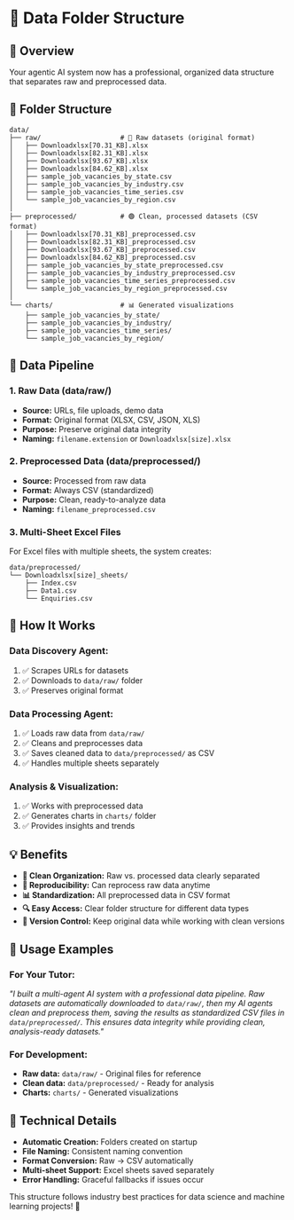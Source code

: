 # 📁 Data Folder Structure

## 🎯 **Overview**

Your agentic AI system now has a professional, organized data structure that separates raw and preprocessed data.

## 📂 **Folder Structure**

```
data/
├── raw/                    # 🔴 Raw datasets (original format)
│   ├── Downloadxlsx[70.31_KB].xlsx
│   ├── Downloadxlsx[82.31_KB].xlsx
│   ├── Downloadxlsx[93.67_KB].xlsx
│   ├── Downloadxlsx[84.62_KB].xlsx
│   ├── sample_job_vacancies_by_state.csv
│   ├── sample_job_vacancies_by_industry.csv
│   ├── sample_job_vacancies_time_series.csv
│   └── sample_job_vacancies_by_region.csv
│
├── preprocessed/           # 🟢 Clean, processed datasets (CSV format)
│   ├── Downloadxlsx[70.31_KB]_preprocessed.csv
│   ├── Downloadxlsx[82.31_KB]_preprocessed.csv
│   ├── Downloadxlsx[93.67_KB]_preprocessed.csv
│   ├── Downloadxlsx[84.62_KB]_preprocessed.csv
│   ├── sample_job_vacancies_by_state_preprocessed.csv
│   ├── sample_job_vacancies_by_industry_preprocessed.csv
│   ├── sample_job_vacancies_time_series_preprocessed.csv
│   └── sample_job_vacancies_by_region_preprocessed.csv
│
└── charts/                 # 📊 Generated visualizations
    ├── sample_job_vacancies_by_state/
    ├── sample_job_vacancies_by_industry/
    ├── sample_job_vacancies_time_series/
    └── sample_job_vacancies_by_region/
```

## 🔄 **Data Pipeline**

### **1. Raw Data (data/raw/)**

- **Source:** URLs, file uploads, demo data
- **Format:** Original format (XLSX, CSV, JSON, XLS)
- **Purpose:** Preserve original data integrity
- **Naming:** `filename.extension` or `Downloadxlsx[size].xlsx`

### **2. Preprocessed Data (data/preprocessed/)**

- **Source:** Processed from raw data
- **Format:** Always CSV (standardized)
- **Purpose:** Clean, ready-to-analyze data
- **Naming:** `filename_preprocessed.csv`

### **3. Multi-Sheet Excel Files**

For Excel files with multiple sheets, the system creates:

```
data/preprocessed/
└── Downloadxlsx[size]_sheets/
    ├── Index.csv
    ├── Data1.csv
    └── Enquiries.csv
```

## 🚀 **How It Works**

### **Data Discovery Agent:**

1. ✅ Scrapes URLs for datasets
2. ✅ Downloads to `data/raw/` folder
3. ✅ Preserves original format

### **Data Processing Agent:**

1. ✅ Loads raw data from `data/raw/`
2. ✅ Cleans and preprocesses data
3. ✅ Saves cleaned data to `data/preprocessed/` as CSV
4. ✅ Handles multiple sheets separately

### **Analysis & Visualization:**

1. ✅ Works with preprocessed data
2. ✅ Generates charts in `charts/` folder
3. ✅ Provides insights and trends

## 💡 **Benefits**

- **🧹 Clean Organization:** Raw vs. processed data clearly separated
- **🔄 Reproducibility:** Can reprocess raw data anytime
- **📊 Standardization:** All preprocessed data in CSV format
- **🔍 Easy Access:** Clear folder structure for different data types
- **💾 Version Control:** Keep original data while working with clean versions

## 🎯 **Usage Examples**

### **For Your Tutor:**

_"I built a multi-agent AI system with a professional data pipeline. Raw datasets are automatically downloaded to `data/raw/`, then my AI agents clean and preprocess them, saving the results as standardized CSV files in `data/preprocessed/`. This ensures data integrity while providing clean, analysis-ready datasets."_

### **For Development:**

- **Raw data:** `data/raw/` - Original files for reference
- **Clean data:** `data/preprocessed/` - Ready for analysis
- **Charts:** `charts/` - Generated visualizations

## 🔧 **Technical Details**

- **Automatic Creation:** Folders created on startup
- **File Naming:** Consistent naming convention
- **Format Conversion:** Raw → CSV automatically
- **Multi-sheet Support:** Excel sheets saved separately
- **Error Handling:** Graceful fallbacks if issues occur

This structure follows industry best practices for data science and machine learning projects! 🎉
